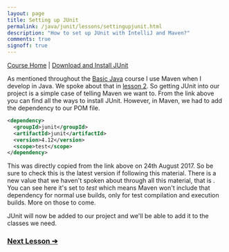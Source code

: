 ```yaml
---
layout: page
title: Setting up JUnit
permalink: /java/junit/lessons/settingupjunit.html
description: "How to set up JUnit with IntelliJ and Maven?"
comments: true
signoff: true
---
```

[Course Home](../../course) \| [Download and Install JUnit](https://github.com/junit-team/junit4/wiki/Download-and-Install)

As mentioned throughout the [Basic Java](../../course) course I use Maven when I develop in Java. We spoke about that in [lesson 2](/java/basics/lessons/usinglibraries). So getting JUnit into our project is a simple case of telling Maven we want to. From the link above you can find all the ways to install JUnit. However, in Maven, we had to add the dependency to our POM file.

```xml
<dependency>
  <groupId>junit</groupId>
  <artifactId>junit</artifactId>
  <version>4.12</version>
  <scope>test</scope>
</dependency>
```
This was directly copied from the link above on 24th August 2017. So be sure to check this is the latest version if following this material. There is a new value that we haven't spoken about through all this material, that is [<scope>](https://maven.apache.org/guides/introduction/introduction-to-dependency-mechanism.html#Dependency_Scope). You can see here it's set to *test* which means Maven won't include that dependency for normal use builds, only for test compilation and execution builds. More on those to come.

JUnit will now be added to our project and we'll be able to add it to the classes we need.

### [Next Lesson &#10132;](../lessons/creatingtestsinjunit)